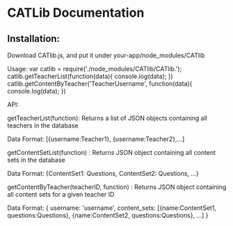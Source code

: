 CATLib Documentation
====================

Installation:
------------- 
Download CATlib.js, and put it under your-app/node_modules/CATlib

Usage: 
var catlib = require('./node_modules/CATlib/CATlib.');
catlib.getTeacherList(function(data){
	console.log(data);
})
catlib.getContentByTeacher('TeacherUsername', function(data){
	console.log(data);
})

API: 

getTeacherList(function):
Returns a list of JSON objects containing all teachers in the database

Data Format: 
[{username:Teacher1}, {username:Teacher2},...]

getContentSetList(function) : 
Returns JSON object containing all content sets in the database

Data Format: 
{ContentSet1: Questions, ContentSet2: Questions, ...}

getContentByTeacher(teacherID, function) : 
Returns JSON object containing all content sets for a given teacher ID

Data Format: 
{
username: 'username', 
content_sets: 
[{name:ContentSet1, questions:Questions},
{name:ContentSet2, questions:Questions}, ...]
}





